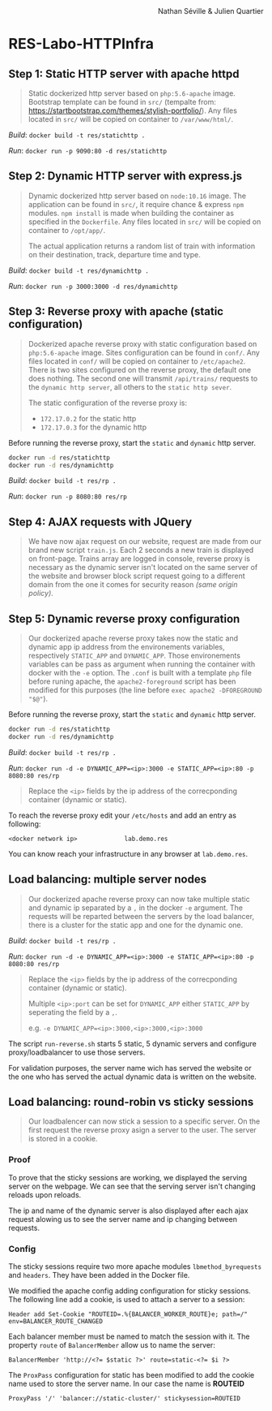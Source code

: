 <div style="text-align: right">Nathan Séville & Julien Quartier</div>

# RES-Labo-HTTPInfra

## Step 1: Static HTTP server with apache httpd

> Static dockerized http server based on `php:5.6-apache` image. Bootstrap template can be found in `src/` (tempalte from: https://startbootstrap.com/themes/stylish-portfolio/). Any files located in `src/` will be copied on container to `/var/www/html/`.

*Build*: `docker build -t res/statichttp .`

*Run*: `docker run -p 9090:80 -d res/statichttp`



## Step 2: Dynamic HTTP server with express.js

> Dynamic dockerized http server based on `node:10.16` image. The application can be found in `src/`, it require chance & express `npm` modules. `npm install` is made when building the container as specified in the `Dockerfile`. Any files located in `src/` will be copied on container to `/opt/app/`.
>
> The actual application returns a random list of train with information on their destination, track, departure time and type.

*Build*: `docker build -t res/dynamichttp .`

*Run*: `docker run -p 3000:3000 -d res/dynamichttp`



## Step 3: Reverse proxy with apache (static configuration)

> Dockerized apache reverse proxy with static configuration based on `php:5.6-apache` image. Sites configuration can be found in `conf/`. Any files located in `conf/` will be copied on container to `/etc/apache2`. There is two sites configured on the reverse proxy, the default one does nothing. The second one will transmit `/api/trains/` requests to the `dynamic http server`, all others to the `static http sever`.
>
> The static configuration of the reverse proxy is: 
>
> - `172.17.0.2` for the static http
> - `172.17.0.3` for the dynamic http



Before running the reverse proxy, start the `static` and `dynamic` http server.

```bash
docker run -d res/statichttp
docker run -d res/dynamichttp
```



*Build*: `docker build -t res/rp .`

*Run*: `docker run -p 8080:80 res/rp`



## Step 4: AJAX requests with JQuery

> We have now ajax request on our website, request are made from our brand new script `train.js`. Each 2 seconds a new train is displayed on front-page. Trains array are logged in console, reverse proxy is necessary as the dynamic server isn't located on the same server of the website and browser block script request going to a different domain from the one it comes for security reason *(same origin policy)*.



## Step 5: Dynamic reverse proxy configuration

> Our dockerized apache reverse proxy takes now the static and dynamic app ip address from the environements variables, respectively `STATIC_APP` and `DYNAMIC_APP`. Those environements variables can be pass as argument when running the container with docker with the `-e` option. The `.conf` is built with a template `php` file before runing apache, the `apache2-foreground` script has been modified for this purposes (the line before `exec apache2 -DFOREGROUND "$@"`).



Before running the reverse proxy, start the `static` and `dynamic` http server.

```bash
docker run -d res/statichttp
docker run -d res/dynamichttp
```



*Build*: `docker build -t res/rp .`

*Run*: `docker run -d -e DYNAMIC_APP=<ip>:3000 -e STATIC_APP=<ip>:80 -p 8080:80 res/rp`

> Replace the `<ip>` fields by the ip address of the correcponding container (dynamic or static).



To reach the reverse proxy edit your `/etc/hosts` and add an entry as following:

```
<docker network ip>				lab.demo.res
```

You can know reach your infrastructure in any browser at `lab.demo.res`.



## Load balancing: multiple server nodes

> Our dockerized apache reverse proxy can now take multiple static and dynamic ip separated by a `,` in the docker `-e` argument. The requests will be reparted between the servers by the load balancer, there is a cluster for the static app and one for the dynamic one.



*Build*: `docker build -t res/rp .`

*Run*: `docker run -d -e DYNAMIC_APP=<ip>:3000 -e STATIC_APP=<ip>:80 -p 8080:80 res/rp`

> Replace the `<ip>` fields by the ip address of the correcponding container (dynamic or static).
>
> Multiple `<ip>:port` can be set for `DYNAMIC_APP` either `STATIC_APP` by seperating the field by a `,`.
>
> e.g. `-e DYNAMIC_APP=<ip>:3000,<ip>:3000,<ip>:3000`



The script `run-reverse.sh` starts 5 static, 5 dynamic servers and configure proxy/loadbalancer to use those servers.

For validation purposes, the server name wich has served the website or the one who has served the actual dynamic data is written on the website.


## Load balancing: round-robin vs sticky sessions

> Our loadbalencer can now stick a session to a specific server. On the first request the reverse proxy asign a server to the user. The server is stored in a cookie.

### Proof

To prove that the sticky sessions are working, we displayed the serving server on the webpage. We can see that the serving server isn't changing reloads upon reloads. 

The ip and name of the dynamic server is also displayed after each ajax request alowing us to see the server name and ip changing between requests.   

### Config

The sticky sessions require two more apache modules `lbmethod_byrequests` and `headers`. They have been added in the Docker file.

We modified the apache config adding configuration for sticky sessions.
The following line add a cookie, is used to attach a server to a session:
```
Header add Set-Cookie "ROUTEID=.%{BALANCER_WORKER_ROUTE}e; path=/" env=BALANCER_ROUTE_CHANGED
```

Each balancer member must be named to match the session with it. The property `route` of `BalancerMember` allow us to name the server:
```
BalancerMember 'http://<?= $static ?>' route=static-<?= $i ?>
```

The `ProxPass` configuration for static has been modified to add the cookie name used to store the server name. In our case the name is **ROUTEID**
```
ProxyPass '/' 'balancer://static-cluster/' stickysession=ROUTEID
```

